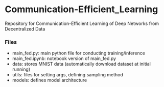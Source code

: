# Communication-Efficient_Learning
Repository for Communication-Efficient Learning of Deep Networks from Decentralized Data

### Files
* main_fed.py: main python file for conducting training/inference
* main_fed.ipynb: notebook version of main_fed.py
* data: stores MNIST data (automatically download dataset at initial running)
* utils: files for setting args, defining sampling method 
* models: defines model architecture
